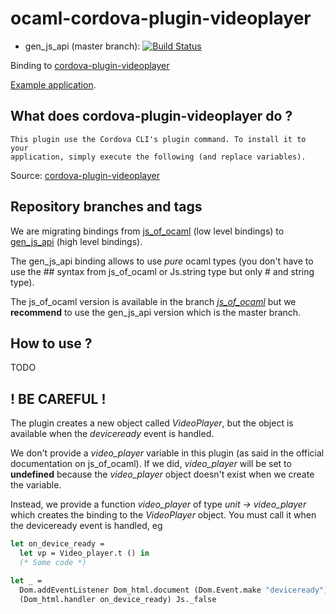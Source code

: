 # ocaml-cordova-plugin-videoplayer

* gen_js_api (master branch): [![Build Status](https://travis-ci.org/dannywillems/ocaml-cordova-plugin-videoplayer.svg?branch=master)](https://travis-ci.org/dannywillems/ocaml-cordova-plugin-videoplayer)

Binding to
[cordova-plugin-videoplayer](https://github.com/moust/cordova-plugin-videoplayer)

[Example
application](https://github.com/dannywillems/ocaml-cordova-plugin-camera-example).

## What does cordova-plugin-videoplayer do ?

```
This plugin use the Cordova CLI's plugin command. To install it to your
application, simply execute the following (and replace variables).
```

Source: [cordova-plugin-videoplayer](https://github.com/moust/cordova-plugin-videoplayer)

## Repository branches and tags

We are migrating bindings from
[js_of_ocaml](https://github.com/ocsigen/js_of_ocaml) (low level bindings) to
[gen_js_api](https://github.com/lexifi/gen_js_api) (high level bindings).

The gen_js_api binding allows to use *pure* ocaml types (you don't have to use
the ## syntax from js_of_ocaml or Js.string type but only # and string type).

The js_of_ocaml version is available in the branch
[*js_of_ocaml*](https://github.com/dannywillems/ocaml-cordova-plugin-videoplayer/tree/js_of_ocaml)
but we **recommend** to use the gen_js_api version which is the master branch.

## How to use ?

TODO

## ! BE CAREFUL !

The plugin creates a new object called *VideoPlayer*, but the object is
available when the *deviceready* event is handled.

We don't provide a *video_player* variable in this plugin (as said in the official
documentation on js_of_ocaml). If we did, *video_player* will be set to **undefined**
because the *video_player* object doesn't exist when we create the variable.

Instead, we provide a function *video_player* of type *unit -> video_player* which creates the
binding to the *VideoPlayer* object. You must call it when the deviceready
event is handled, eg

```OCaml
let on_device_ready =
  let vp = Video_player.t () in
  (* Some code *)

let _ =
  Dom.addEventListener Dom_html.document (Dom.Event.make "deviceready")
  (Dom_html.handler on_device_ready) Js._false
```

